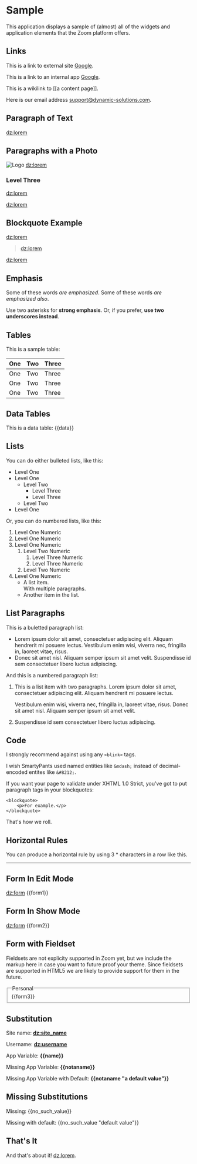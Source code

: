 Sample  
====
This application displays a sample of (almost) all of the widgets and application elements that the Zoom platform offers.

Links
----
This is a link to external site [Google](http://www.google.com).

This is a link to an internal app [Google](/home).

This is a wikilink to [[a content page]].

Here is our email address <support@dynamic-solutions.com>.

Paragraph of Text
----
<dz:lorem>

Paragraphs with a Photo
----

![Logo](http://upload.wikimedia.org/wikipedia/commons/thumb/f/f5/Einstein_1921_portrait2.jpg/192px-Einstein_1921_portrait2.jpg) <dz:lorem>

### Level Three

<dz:lorem>  

<dz:lorem>

Blockquote Example
----

<dz:lorem>

> <dz:lorem>

<dz:lorem>


Emphasis
----

Some of these words *are emphasized*.
Some of these words _are emphasized also_.

Use two asterisks for **strong emphasis**.
Or, if you prefer, __use two underscores instead__.

Tables
----
This is a sample table:

One   | Two   | Three  
----- | ----- | -------
One   | Two   | Three 
One   | Two   | Three 
One   | Two   | Three 

Data Tables
----
This is a data table:
{{data}}

Lists
----

You can do either bulleted lists, like this:

* Level One
* Level One
    * Level Two
        * Level Three
        * Level Three
    * Level Two
* Level One

Or, you can do numbered lists, like this:

1. Level One Numeric
1. Level One Numeric
1. Level One Numeric
    1. Level Two Numeric
        1. Level Three Numeric
        1. Level Three Numeric
    1. Level Two Numeric
1. Level One Numeric
    * A list item.  
      With multiple paragraphs.
    * Another item in the list.
     

List Paragraphs
----
This is a buletted paragraph list:

*   Lorem ipsum dolor sit amet, consectetuer adipiscing elit.
    Aliquam hendrerit mi posuere lectus. Vestibulum enim wisi,
    viverra nec, fringilla in, laoreet vitae, risus.
*   Donec sit amet nisl. Aliquam semper ipsum sit amet velit.
    Suspendisse id sem consectetuer libero luctus adipiscing.

And this is a numbered paragraph list:

1.  This is a list item with two paragraphs. Lorem ipsum dolor
    sit amet, consectetuer adipiscing elit. Aliquam hendrerit
    mi posuere lectus.

    Vestibulum enim wisi, viverra nec, fringilla in, laoreet
    vitae, risus. Donec sit amet nisl. Aliquam semper ipsum
    sit amet velit.

2.  Suspendisse id sem consectetuer libero luctus adipiscing.


Code
----
I strongly recommend against using any `<blink>` tags.

I wish SmartyPants used named entities like `&mdash;`
instead of decimal-encoded entites like `&#8212;`.


If you want your page to validate under XHTML 1.0 Strict,
you've got to put paragraph tags in your blockquotes:

    <blockquote>
        <p>For example.</p>
    </blockquote>

That's how we roll.

Horizontal Rules
----
You can produce a horizontal rule by using 3 * characters in a row like this.
***

Form In Edit Mode
----

<dz:form>
    {{form1}}
</form>

Form In Show Mode
----
<dz:form>
    {{form2}}
</form>


Form with Fieldset
----
Fieldsets are not explicity supported in Zoom yet, but we include the markup here in case
you want to future proof your theme.  Since fieldsets are supported in HTML5 we are likely
to provide support for them in the future.

<form>
  <fieldset>
     <legend>Personal</legend>
     {{form3}}
  </fieldset>
</form>

Substitution
----

Site name: **<dz:site_name>**

Username: **<dz:username>**

App Variable: **{{name}}**

Missing App Variable: **{{notaname}}**

Missing App Variable with Default: **{{notaname "a default value"}}**



Missing Substitutions
----
Missing: {{no_such_value}}

Missing with default: {{no_such_value "default value"}}



That's It
----
And that's about it!  <dz:lorem>.



